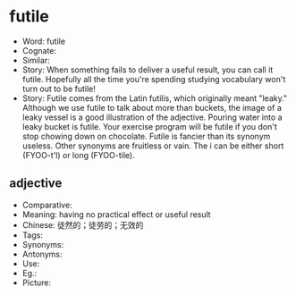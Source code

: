 # futile

- Word: futile
- Cognate: 
- Similar: 
- Story: When something fails to deliver a useful result, you can call it futile. Hopefully all the time you're spending studying vocabulary won't turn out to be futile!
- Story: Futile comes from the Latin futilis, which originally meant "leaky." Although we use futile to talk about more than buckets, the image of a leaky vessel is a good illustration of the adjective. Pouring water into a leaky bucket is futile. Your exercise program will be futile if you don't stop chowing down on chocolate. Futile is fancier than its synonym useless. Other synonyms are fruitless or vain. The i can be either short (FYOO-t'l) or long (FYOO-tile).

## adjective

- Comparative: 
- Meaning: having no practical effect or useful result
- Chinese: 徒然的；徒劳的；无效的
- Tags: 
- Synonyms: 
- Antonyms: 
- Use: 
- Eg.: 
- Picture: 

